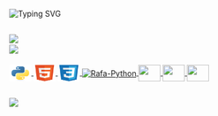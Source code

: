 
![Typing SVG](https://readme-typing-svg.demolab.com/?lines=>+Hello+World!/>)
##
 <div>

  <a href="https://github.com/Athelstan0420">
  <img height="180em" src="https://github-readme-stats.vercel.app/api?username=Athelstan0420&show_icons=true&theme=dark&include_all_commits=true&count_private=true"/>

 </div>

<div>

  <img height="180em" src="https://github-readme-stats.vercel.app/api/top-langs/?username=Athelstan0420&layout=compact&langs_count=16&theme=dark"/>

<!--
  <img src="https://github-readme-stats.vercel.app/api?username=Athelstan0420&show_icons=true&theme=transparent&locale=pt-br)](https://github.com/anuraghazra/github-readme-stats)"/>
-->

</div>



<div style="display: inline_block"><br> 

  <img align="center" alt="Rafa-Python" height="30" width="40" src="https://raw.githubusercontent.com/devicons/devicon/master/icons/python/python-original.svg">
  <img align="center" alt="Rafa-HTML" height="30" width="40" src="https://raw.githubusercontent.com/devicons/devicon/master/icons/html5/html5-original.svg">
  <img align="center" alt="Rafa-CSS" height="30" width="40" src="https://raw.githubusercontent.com/devicons/devicon/master/icons/css3/css3-original.svg">
  <img align="center" alt="Rafa-Python" height="30" width="40" src="https://cdn.jsdelivr.net/gh/devicons/devicon@latest/icons/javascript/javascript-original.svg" />
<img align="center" height="30" width="40" src="https://cdn.jsdelivr.net/gh/devicons/devicon@latest/icons/azuresqldatabase/azuresqldatabase-original.svg" />

<img align="center" width="40" height="30" src="https://cdn.jsdelivr.net/gh/devicons/devicon@latest/icons/php/php-original.svg"/>
<img align="center" width="40" height="30" src="https://cdn.jsdelivr.net/gh/devicons/devicon@latest/icons/java/java-original.svg" />
          
<!--
  <img align="center" alt="Rafa-Js" height="30" width="40" src="https://raw.githubusercontent.com/devicons/devicon/master/icons/javascript/javascript-plain.svg">
  <img align="center" alt="Rafa-Ts" height="30" width="40" src="https://raw.githubusercontent.com/devicons/devicon/master/icons/typescript/typescript-plain.svg">
  <img align="center" alt="Rafa-React" height="30" width="40" src="https://raw.githubusercontent.com/devicons/devicon/master/icons/react/react-original.svg">
  <img align="center" alt="Rafa-Csharp" height="30" width="40" src="https://raw.githubusercontent.com/devicons/devicon/master/icons/csharp/csharp-original.svg">
  <img align="right" alt="Rafa-yoda" src="https://cdn.discordapp.com/attachments/795358919417397249/825430589581688872/hi.gif">
  -->

</div>
  
  ##

<a href="http://www.youtube.com/@AthelstanINFO" target="_blank"><img src="https://img.shields.io/badge/YouTube-FF0000?style=for-the-badge&logo=youtube&logoColor=white" target="_blank"></a>
